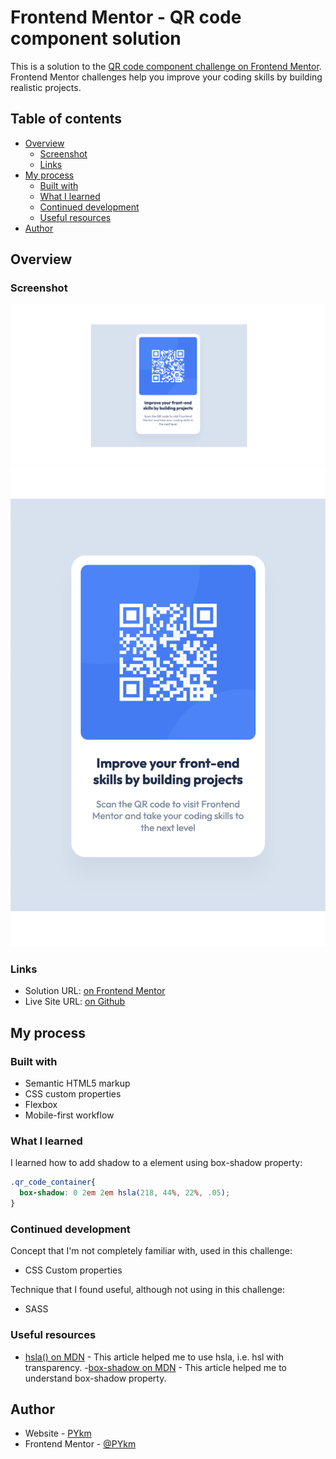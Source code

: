 # Frontend Mentor - QR code component solution

This is a solution to the [QR code component challenge on Frontend Mentor](https://www.frontendmentor.io/challenges/qr-code-component-iux_sIO_H). Frontend Mentor challenges help you improve your coding skills by building realistic projects.

## Table of contents

- [Overview](#overview)
  - [Screenshot](#screenshot)
  - [Links](#links)
- [My process](#my-process)
  - [Built with](#built-with)
  - [What I learned](#what-i-learned)
  - [Continued development](#continued-development)
  - [Useful resources](#useful-resources)
- [Author](#author)

## Overview

### Screenshot

![](./screenshot_desktop.png)
![](./screenshot_mobile.png)

### Links

- Solution URL: [on Frontend Mentor]()
- Live Site URL: [on Github](https://pykm.github.io/qr-code-component-challenge-solution/)


## My process

### Built with

- Semantic HTML5 markup
- CSS custom properties
- Flexbox
- Mobile-first workflow

### What I learned

I learned how to add shadow to a element using box-shadow property:

```css
.qr_code_container{
  box-shadow: 0 2em 2em hsla(218, 44%, 22%, .05);
}
```

### Continued development

Concept that I'm not completely familiar with, used in this challenge:
- CSS Custom properties

Technique that I found useful, although not using in this challenge:
- SASS

### Useful resources

- [hsla() on MDN](https://developer.mozilla.org/en-US/docs/Web/CSS/color_value/hsla) - This article helped me to use hsla, i.e. hsl with transparency.
-[box-shadow on MDN](https://developer.mozilla.org/en-US/docs/Web/CSS/box-shadow) - This article helped me to understand box-shadow property.

## Author

- Website - [PYkm](https://pykm.github.io/)
- Frontend Mentor - [@PYkm](https://www.frontendmentor.io/profile/PYkm)
